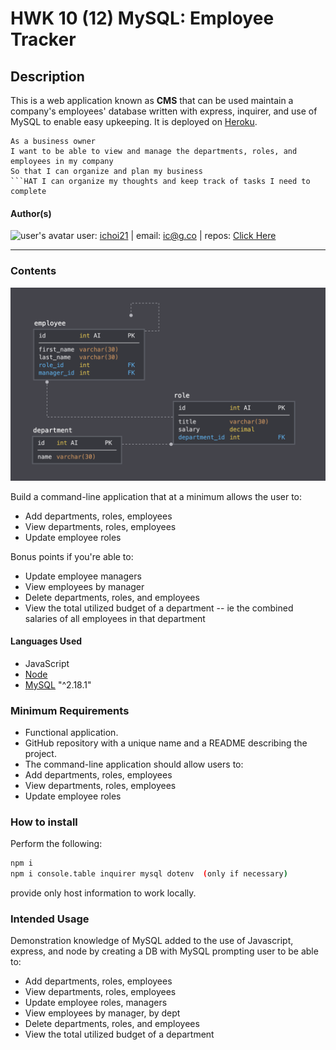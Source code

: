 # HWK 10 (12) MySQL: Employee Tracker

## Description

This is a web application known as **CMS** that can be used maintain a company's employees' database written with express, inquirer, and use of MySQL to enable easy upkeeping. It is deployed on [Heroku](https://ic-mysql-emptracker.herokuapp.com/).

````
As a business owner
I want to be able to view and manage the departments, roles, and employees in my company
So that I can organize and plan my business
```HAT I can organize my thoughts and keep track of tasks I need to complete
````

#### Author(s)

![user's avatar](https://avatars.githubusercontent.com/u/58826890?v=4&s=100)
user: [ichoi21](https://github.com/ichoi21) | email: ic@g.co | repos: [Click Here](https://github.com/ichoi21?tab=repositories)

---

### Contents

![Database Schema](Assets/schema.png)

Build a command-line application that at a minimum allows the user to:

- Add departments, roles, employees
- View departments, roles, employees
- Update employee roles

Bonus points if you're able to:

- Update employee managers
- View employees by manager
- Delete departments, roles, and employees
- View the total utilized budget of a department -- ie the combined salaries of all employees in that department

#### Languages Used

- JavaScript
- [Node](https://nodejs.org/en/)
- [MySQL](https://www.npmjs.com/package/mysql) "^2.18.1"

### Minimum Requirements

- Functional application.
- GitHub repository with a unique name and a README describing the project.
- The command-line application should allow users to:
- Add departments, roles, employees
- View departments, roles, employees
- Update employee roles

### How to install

Perform the following:

```bash
npm i
npm i console.table inquirer mysql dotenv  (only if necessary)
```

provide only host information to work locally.

### Intended Usage

Demonstration knowledge of MySQL added to the use of Javascript, express, and node by creating a DB with MySQL prompting user to be able to:

- Add departments, roles, employees
- View departments, roles, employees
- Update employee roles, managers
- View employees by manager, by dept
- Delete departments, roles, and employees
- View the total utilized budget of a department
